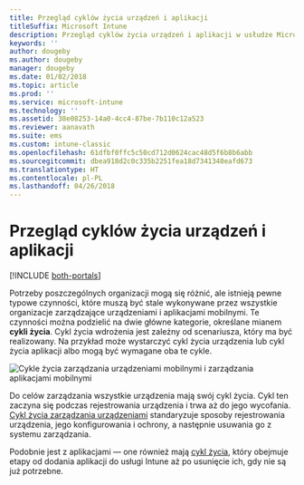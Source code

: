 ```yaml
---
title: Przegląd cyklów życia urządzeń i aplikacji
titleSuffix: Microsoft Intune
description: Przegląd cyklów życia urządzeń i aplikacji w usłudze Microsoft Intune.
keywords: ''
author: dougeby
ms.author: dougeby
manager: dougeby
ms.date: 01/02/2018
ms.topic: article
ms.prod: ''
ms.service: microsoft-intune
ms.technology: ''
ms.assetid: 38e08253-14a0-4cc4-87be-7b110c12a523
ms.reviewer: aanavath
ms.suite: ems
ms.custom: intune-classic
ms.openlocfilehash: 61dfbf0ffc5c50cd712d0624cac48d5f6b8b6abb
ms.sourcegitcommit: dbea918d2c0c335b2251fea18d7341340eafd673
ms.translationtype: HT
ms.contentlocale: pl-PL
ms.lasthandoff: 04/26/2018
---
```

# <a name="overview-of-device-and-app-lifecycles"></a>Przegląd cyklów życia urządzeń i aplikacji

[!INCLUDE [both-portals](./includes/note-for-both-portals.md)]

Potrzeby poszczególnych organizacji mogą się różnić, ale istnieją pewne typowe czynności, które muszą być stale wykonywane przez wszystkie organizacje zarządzające urządzeniami i aplikacjami mobilnymi. Te czynności można podzielić na dwie główne kategorie, określane mianem **cykli życia**. Cykl życia wdrożenia jest zależny od scenariusza, który ma być realizowany. Na przykład może wystarczyć cykl życia urządzenia lub cykl życia aplikacji albo mogą być wymagane oba te cykle.

![Cykle życia zarządzania urządzeniami mobilnymi i zarządzania aplikacjami mobilnymi](./media/device-app-lifecycle.png)

Do celów zarządzania wszystkie urządzenia mają swój cykl życia. Cykl ten zaczyna się podczas rejestrowania urządzenia i trwa aż do jego wycofania. [Cykl życia zarządzania urządzeniami](device-lifecycle.md) standaryzuje sposoby rejestrowania urządzenia, jego konfigurowania i ochrony, a następnie usuwania go z systemu zarządzania.

Podobnie jest z aplikacjami — one również mają [cykl życia](app-lifecycle.md), który obejmuje etapy od dodania aplikacji do usługi Intune aż po usunięcie ich, gdy nie są już potrzebne.
